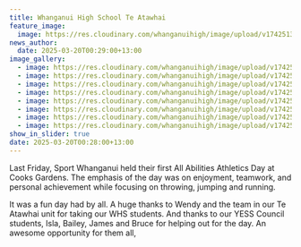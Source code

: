 ```yaml
---
title: Whanganui High School Te Atawhai
feature_image:
  image: https://res.cloudinary.com/whanganuihigh/image/upload/v1742513196/sport_w8_y0km5t.jpg
news_author:
  date: 2025-03-20T00:29:00+13:00
image_gallery:
  - image: https://res.cloudinary.com/whanganuihigh/image/upload/v1742513200/sport_w1_gzajgg.jpg
  - image: https://res.cloudinary.com/whanganuihigh/image/upload/v1742513199/sport_w2_z8qjk9.jpg
  - image: https://res.cloudinary.com/whanganuihigh/image/upload/v1742513199/sport_w3_budate.jpg
  - image: https://res.cloudinary.com/whanganuihigh/image/upload/v1742513197/sport_w4_wqddyz.jpg
  - image: https://res.cloudinary.com/whanganuihigh/image/upload/v1742513197/sport_w5_yvwwwy.jpg
  - image: https://res.cloudinary.com/whanganuihigh/image/upload/v1742513197/sport_w6_djcwie.jpg
  - image: https://res.cloudinary.com/whanganuihigh/image/upload/v1742513197/sport_w7_vboekp.jpg
  - image: https://res.cloudinary.com/whanganuihigh/image/upload/v1742513197/sport_w9_yvmugs.jpg
show_in_slider: true
date: 2025-03-20T00:28:00+13:00
---
```

Last Friday, Sport Whanganui held their first All Abilities Athletics Day at Cooks Gardens. The emphasis of the day was on enjoyment, teamwork, and personal achievement while focusing on throwing, jumping and running. 

It was a fun day had by all. A huge thanks to Wendy and the team in our Te Atawhai unit for taking our WHS students. And thanks to our YESS Council students, Isla, Bailey, James and Bruce for helping out for the day. An awesome opportunity for them all,
